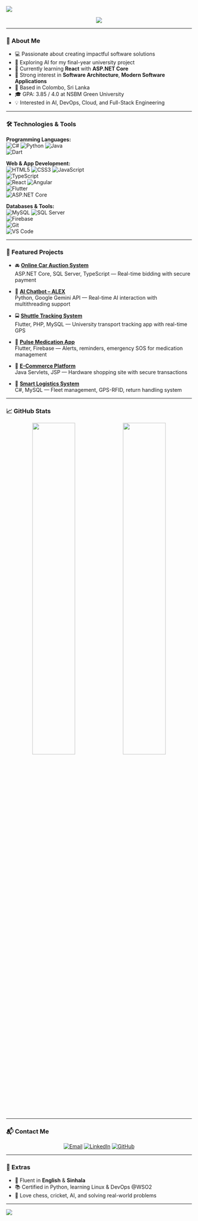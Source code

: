 <!-- Header Banner -->
<img src="https://capsule-render.vercel.app/api?type=waving&color=0:3b82f6,100:9333ea&height=220&section=header&text=Hi%20there,%20I'm%20H.P.G%20Dilina%20Mewan%20👋&fontSize=30&fontAlign=40&desc=Software%20Engineering%20Undergraduate%20|%20Web%20Developer%20|%20AI%20Enthusiast&descAlign=60" />

<p align="center">
  <img src="https://readme-typing-svg.demolab.com?font=Fira+Code&pause=1000&color=3B82F6&center=true&vCenter=true&width=500&lines=Software+Engineering+Undergraduate;AI+Enthusiast+%7C+C%23+%2F+Python+%2F+Java;React+%2B+ASP.NET+Core+Learner;Let's+build+the+future+together+💻" />
</p>

---

### 🚀 About Me  
- 💻 Passionate about creating impactful software solutions  
- 🤖 Exploring AI for my final-year university project  
- 🌱 Currently learning **React** with **ASP.NET Core**  
- 🧩 Strong interest in **Software Architecture**, **Modern Software Applications**  
- 📍 Based in Colombo, Sri Lanka  
- 🎓 GPA: 3.85 / 4.0 at NSBM Green University  
- 💡 Interested in AI, DevOps, Cloud, and Full-Stack Engineering

---

### 🛠️ Technologies & Tools  

**Programming Languages:**  
![C#](https://img.shields.io/badge/C%23-239120?style=flat&logo=c-sharp&logoColor=white) 
![Python](https://img.shields.io/badge/Python-3776AB?style=flat&logo=python&logoColor=white) 
![Java](https://img.shields.io/badge/Java-007396?style=flat&logo=java&logoColor=white)  
![Dart](https://img.shields.io/badge/Dart-0175C2?style=flat&logo=dart&logoColor=white)  

**Web & App Development:**  
![HTML5](https://img.shields.io/badge/HTML5-E34F26?style=flat&logo=html5&logoColor=white) 
![CSS3](https://img.shields.io/badge/CSS3-1572B6?style=flat&logo=css3&logoColor=white) 
![JavaScript](https://img.shields.io/badge/JavaScript-F7DF1E?style=flat&logo=javascript&logoColor=black)  
![TypeScript](https://img.shields.io/badge/TypeScript-3178C6?style=flat&logo=typescript&logoColor=white)  
![React](https://img.shields.io/badge/React-61DAFB?style=flat&logo=react&logoColor=black) 
![Angular](https://img.shields.io/badge/Angular-DD0031?style=flat&logo=angular&logoColor=white)  
![Flutter](https://img.shields.io/badge/Flutter-02569B?style=flat&logo=flutter&logoColor=white)  
![ASP.NET Core](https://img.shields.io/badge/ASP.NET_Core-512BD4?style=flat&logo=.net&logoColor=white)  

**Databases & Tools:**  
![MySQL](https://img.shields.io/badge/MySQL-4479A1?style=flat&logo=mysql&logoColor=white)
![SQL Server](https://img.shields.io/badge/SQL_Server-CC2927?style=flat&logo=microsoft-sql-server&logoColor=white)  
![Firebase](https://img.shields.io/badge/Firebase-FFCA28?style=flat&logo=firebase&logoColor=black)  
![Git](https://img.shields.io/badge/Git-F05032?style=flat&logo=git&logoColor=white)  
![VS Code](https://img.shields.io/badge/VS_Code-007ACC?style=flat&logo=visual-studio-code&logoColor=white)  

---

### 📂 Featured Projects  

- 🚘 **[Online Car Auction System](#)**  
  ASP.NET Core, SQL Server, TypeScript — Real-time bidding with secure payment

- 🧠 **[AI Chatbot – ALEX](#)**  
  Python, Google Gemini API — Real-time AI interaction with multithreading support

- 🚍 **[Shuttle Tracking System](#)**  
  Flutter, PHP, MySQL — University transport tracking app with real-time GPS

- 💊 **[Pulse Medication App](#)**  
  Flutter, Firebase — Alerts, reminders, emergency SOS for medication management

- 🛒 **[E-Commerce Platform](#)**  
  Java Servlets, JSP — Hardware shopping site with secure transactions

- 🚚 **[Smart Logistics System](#)**  
  C#, MySQL — Fleet management, GPS-RFID, return handling system

---

### 📈 GitHub Stats  

<p align="center">
  <img src="https://github-readme-stats.vercel.app/api?username=DilinaMewan&show_icons=true&theme=tokyonight&border_radius=15" width="48%"/>
  <img src="https://github-readme-stats.vercel.app/api/top-langs/?username=DilinaMewan&layout=compact&theme=tokyonight&border_radius=15" width="48%"/>
</p>

---

### 📬 Contact Me  

<p align="center">
  <a href="mailto:dilinamewan07@gmail.com"><img alt="Email" src="https://img.shields.io/badge/Gmail-D14836?style=for-the-badge&logo=gmail&logoColor=white" /></a>
  <a href="https://www.linkedin.com/in/dilina-mewan-a9528a205/"><img alt="LinkedIn" src="https://img.shields.io/badge/LinkedIn-0077B5?style=for-the-badge&logo=linkedin&logoColor=white" /></a>
  <a href="https://github.com/DilinaMewan"><img alt="GitHub" src="https://img.shields.io/badge/GitHub-100000?style=for-the-badge&logo=github&logoColor=white" /></a>
</p>

---

### 🌟 Extras  
- 🔢 Fluent in **English** & **Sinhala**  
- 📚 Certified in Python, learning Linux & DevOps @WSO2  
- 🧩 Love chess, cricket, AI, and solving real-world problems  

---

<!-- Footer Wave -->
<img src="https://capsule-render.vercel.app/api?type=waving&color=0:9333ea,100:3b82f6&height=140&section=footer"/>

